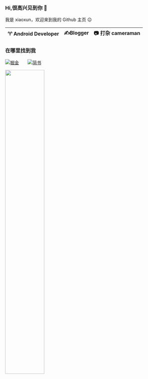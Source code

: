 ### Hi,很高兴见到你 👋  
我是 xiaoxun，欢迎来到我的 Github 主页 😉

|  ♈️ Android Developer    |    ✍️Blogger   |    📷 打杂 cameraman   |
| ---- | ---- | ---- |

### 在哪里找到我

[![掘金](https://cdn.jsdelivr.net/gh/ljr7822/pic_repo/juejing3.jpg)](https://juejin.cn/user/3702810894932487/columns)&emsp;&emsp;[![简书](https://cdn.jsdelivr.net/gh/ljr7822/pic_repo/jianshu.jpg)](https://www.jianshu.com/u/1487025239ff)&emsp;&emsp;


<img src= "https://github-readme-stats.vercel.app/api?username=ljr7822&count_private=true&show_icons=true&hide=prs&hide_title=true" width="50%">


<!--
**ljr7822/ljr7822** is a ✨ _special_ ✨ repository because its `README.md` (this file) appears on your GitHub profile.

Here are some ideas to get you started:

- 🔭 I’m currently working on ...
- 🌱 I’m currently learning ...
- 👯 I’m looking to collaborate on ...
- 🤔 I’m looking for help with ...
- 💬 Ask me about ...
- 📫 How to reach me: ...
- 😄 Pronouns: ...
- ⚡ Fun fact: ...
-->
